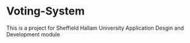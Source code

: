 # Voting-System
This is a project for Sheffield Hallam University Application Desgin and Development module
